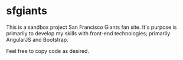 # sfgiants
This is a sandbox project San Francisco Giants fan site. It's purpose is primarily to develop my skills with front-end technologies; primarily AngularJS and Bootstrap.

Feel free to copy code as desired.
